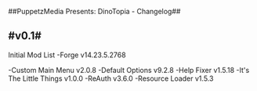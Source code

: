 ##PuppetzMedia Presents: DinoTopia - Changelog##

#v0.1#
---

Initial Mod List
-Forge v14.23.5.2768

-Custom Main Menu v2.0.8
-Default Options v9.2.8
-Help Fixer v1.5.18
-It's The Little Things v1.0.0
-ReAuth v3.6.0
-Resource Loader v1.5.3
